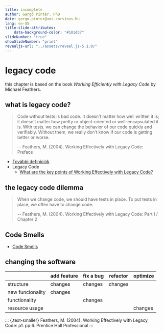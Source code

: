 ```yaml
---
title: incomplete
author: Gergő Pintér, PhD
date: gergo.pinter@uni-corvinus.hu
lang: en-US
title-slide-attributes:
    data-background-color: "#181d37"
slideNumber: "true"
showSlideNumber: "print"
revealjs-url: "../assets/reveal.js-5.1.0/"
---
```


# legacy code

this chapter is based on the book _Working Efficiently with Legacy Code_ by Michael Feathers.


## what is legacy code?

> Code without tests is bad code. It doesn’t matter how well written it is; it doesn’t matter how pretty or object-oriented or well-encapsulated it is. With tests, we can change the behavior of our code quickly and verifiably. Without them, we really don’t know if our code is getting better or worse.
>
> -- Feathers, M. (2004). Working Effectively with Legacy Code: Preface


- [További definíciók](https://dzone.com/articles/defining-legacy-code)
- Legacy Code
    - [What are the key points of Working Effectively with Legacy Code?](http://programmers.stackexchange.com/questions/122014/what-are-the-key-points-of-working-effectively-with-legacy-code)


## the legacy code dilemma

> When we change code, we should have tests in place. To put tests in place, we often have to change code.
>
> -- Feathers, M. (2004). Working Effectively with Legacy Code: Part I / Chapter 2


## Code Smells

- [Code Smells](https://blog.codinghorror.com/code-smells/)


##  changing the software

|                  | add feature | fix a bug | refactor | optimize |
| ---------------- | ----------- | --------- | -------- | -------- |
| structure        | changes     | changes   | changes  |          |
| new funcionality | changes     |           |          |          |
| functionality    |             | changes   |          |          |
| resource usage   |             |           |          | changes  |

::: {.text-smaller}
Feathers, M. (2004). Working Effectively with Legacy Code: p1. pp 6. Prentice Hall Professional
:::
